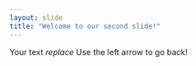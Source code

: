 ```yaml
---
layout: slide
title: "Welcome to our second slide!"
---
```

Your text *replace*
Use the left arrow to go back!
